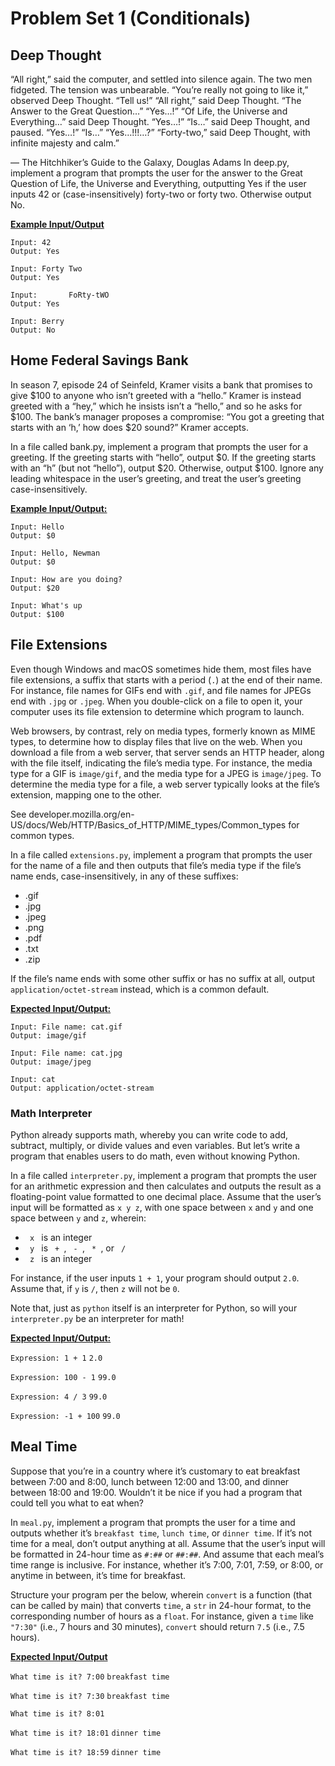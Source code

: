 # Problem Set 1 (Conditionals)


<h2> Deep Thought </h2>
“All right,” said the computer, and settled into silence again. The two men fidgeted. The tension was unbearable.
“You’re really not going to like it,” observed Deep Thought.
“Tell us!”
“All right,” said Deep Thought. “The Answer to the Great Question…”
“Yes…!”
“Of Life, the Universe and Everything…” said Deep Thought.
“Yes…!”
“Is…” said Deep Thought, and paused.
“Yes…!”
“Is…”
“Yes…!!!…?”
“Forty-two,” said Deep Thought, with infinite majesty and calm.”

— The Hitchhiker’s Guide to the Galaxy, Douglas Adams
In deep.py, implement a program that prompts the user for the answer to the Great Question of Life, the Universe and Everything, outputting Yes if the user inputs 42 or (case-insensitively) forty-two or forty two. Otherwise output No.

<strong><ins> Example Input/Output </ins></strong>

``Input: 42`` <br>
``Output: Yes``

``Input: Forty Two`` <br>
``Output: Yes``

``Input:       FoRty-tWO       `` <br>
``Output: Yes``

``Input: Berry `` <br>
``Output: No `` 


<h2> Home Federal Savings Bank </h2>

In season 7, episode 24 of Seinfeld, Kramer visits a bank that promises to give $100 to anyone who isn’t greeted with a “hello.” Kramer is instead greeted with a “hey,” which he insists isn’t a “hello,” and so he asks for $100. The bank’s manager proposes a compromise: “You got a greeting that starts with an ‘h,’ how does $20 sound?” Kramer accepts.

In a file called bank.py, implement a program that prompts the user for a greeting. If the greeting starts with “hello”, output $0. If the greeting starts with an “h” (but not “hello”), output $20. Otherwise, output $100. Ignore any leading whitespace in the user’s greeting, and treat the user’s greeting case-insensitively.

<strong><ins>Example Input/Output: </ins></strong>

``Input: Hello`` <br>
``Output: $0``

``Input: Hello, Newman`` <br>
``Output: $0`` 

``Input: How are you doing?`` <br>
``Output: $20``

``Input: What's up`` <br>
``Output: $100``

<h2> File Extensions </h2>

Even though Windows and macOS sometimes hide them, most files have file extensions, a suffix that starts with a period (```.```) at the end of their name. For instance, file names for GIFs end with ``.gif``, and file names for JPEGs end with ``.jpg`` or ``.jpeg``. When you double-click on a file to open it, your computer uses its file extension to determine which program to launch.

Web browsers, by contrast, rely on media types, formerly known as MIME types, to determine how to display files that live on the web. When you download a file from a web server, that server sends an HTTP header, along with the file itself, indicating the file’s media type. For instance, the media type for a GIF is ``image/gif``, and the media type for a JPEG is ``image/jpeg``. To determine the media type for a file, a web server typically looks at the file’s extension, mapping one to the other.

See developer.mozilla.org/en-US/docs/Web/HTTP/Basics_of_HTTP/MIME_types/Common_types for common types.

In a file called ``extensions.py``, implement a program that prompts the user for the name of a file and then outputs that file’s media type if the file’s name ends, case-insensitively, in any of these suffixes:

<ul>
    <li>.gif</li>
    <li>.jpg</li>
    <li>.jpeg</li>
    <li>.png</li>
    <li>.pdf</li>
    <li>.txt</li>
    <li>.zip</li>
     
</ul>

If the file’s name ends with some other suffix or has no suffix at all, output ``application/octet-stream`` instead, which is a common default.


<strong><ins>Expected Input/Output: </ins> </strong>

``Input: File name: cat.gif `` <br>
``Output: image/gif ``

``Input: File name: cat.jpg`` <br>
``Output: image/jpeg``

``Input: cat `` <br>
``Output: application/octet-stream``


<h3> Math Interpreter </h3>

Python already supports math, whereby you can write code to add, subtract, multiply, or divide values and even variables. But let’s write a program that enables users to do math, even without knowing Python.

In a file called ``interpreter.py``, implement a program that prompts the user for an arithmetic expression and then calculates and outputs the result as a floating-point value formatted to one decimal place. Assume that the user’s input will be formatted as ``x y z``, with one space between ``x`` and ``y`` and one space between ``y`` and ``z``, wherein:

<ul>
    <li> <code> x </code> is an integer </li>
    <li> <code> y </code> is <code> + </code>, <code> - </code>, <code> * </code>, or <code> / </code> </li>
    <li> <code> z </code> is an integer
</ul>


For instance, if the user inputs ``1 + 1``, your program should output ``2.0``. Assume that, if ``y`` is ``/``, then ``z`` will not be ``0``.

Note that, just as ``python`` itself is an interpreter for Python, so will your ``interpreter.py`` be an interpreter for math!


<strong><ins> Expected Input/Output: </ins> </strong>


``Expression: 1 + 1``
``2.0``

``Expression: 100 - 1``
``99.0``

``Expression: 4 / 3``
``99.0``

``Expression: -1 + 100``
``99.0``

<h2> Meal Time </h2>

Suppose that you’re in a country where it’s customary to eat breakfast between 7:00 and 8:00, lunch between 12:00 and 13:00, and dinner between 18:00 and 19:00. Wouldn’t it be nice if you had a program that could tell you what to eat when?

In ``meal.py``, implement a program that prompts the user for a time and outputs whether it’s ``breakfast time``, ``lunch time``, or ``dinner time``. If it’s not time for a meal, don’t output anything at all. Assume that the user’s input will be formatted in 24-hour time as ``#:##`` or ``##:##``. And assume that each meal’s time range is inclusive. For instance, whether it’s 7:00, 7:01, 7:59, or 8:00, or anytime in between, it’s time for breakfast.

Structure your program per the below, wherein ``convert`` is a function (that can be called by main) that converts ``time``, a ``str`` in 24-hour format, to the corresponding number of hours as a ``float``. For instance, given a ``time`` like ``"7:30"`` (i.e., 7 hours and 30 minutes), ``convert`` should return ``7.5`` (i.e., 7.5 hours).

<strong><ins> Expected Input/Output </ins> </strong>

``What time is it? 7:00``
``breakfast time``

``What time is it? 7:30``
``breakfast time``

``What time is it? 8:01``

``What time is it? 18:01``
``dinner time``

``What time is it? 18:59``
``dinner time``